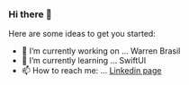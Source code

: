 ### Hi there 👋



Here are some ideas to get you started:

- 🔭 I’m currently working on ... Warren Brasil
- 🌱 I’m currently learning ... SwiftUI
- 📫 How to reach me: ... [Linkedin page](https://www.linkedin.com/in/bruna-tokie-ebina)
